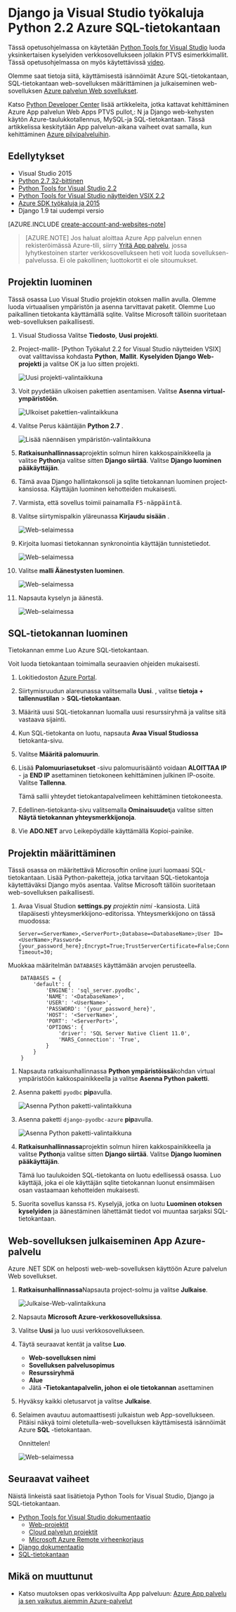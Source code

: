 <properties 
    pageTitle="Django ja Visual Studio työkaluja Python 2.2 Azure SQL-tietokantaan" 
    description="Opettele käyttämään Python Tools for Visual Studio Django web-sovelluksen, joka tallentaa tiedot SQL-tietokanta-esiintymän luominen ja Azure App palvelun Web Apps-sovellusten käyttöön." 
    services="app-service\web" 
    tags="python"
    documentationCenter="python" 
    authors="huguesv" 
    manager="wpickett" 
    editor=""/>

<tags 
    ms.service="app-service-web" 
    ms.workload="web" 
    ms.tgt_pltfrm="na" 
    ms.devlang="python" 
    ms.topic="article" 
    ms.date="07/07/2016"
    ms.author="huguesv"/>




# <a name="django-and-sql-database-on-azure-with-python-tools-22-for-visual-studio"></a>Django ja Visual Studio työkaluja Python 2.2 Azure SQL-tietokantaan 

Tässä opetusohjelmassa on käytetään [Python Tools for Visual Studio] luoda yksinkertaisen kyselyiden verkkosovellukseen jollakin PTVS esimerkkimallit. Tässä opetusohjelmassa on myös käytettävissä [video](https://www.youtube.com/watch?v=ZwcoGcIeHF4).

Olemme saat tietoja siitä, käyttämisestä isännöimät Azure SQL-tietokantaan, SQL-tietokantaan web-sovelluksen määrittäminen ja julkaiseminen web-sovelluksen [Azure palvelun Web sovellukset](http://go.microsoft.com/fwlink/?LinkId=529714).

Katso [Python Developer Center] lisää artikkeleita, jotka kattavat kehittäminen Azure App palvelun Web Apps PTVS pullot,: N ja Django web-kehysten käytön Azure-taulukkotallennus, MySQL-ja SQL-tietokantaan. Tässä artikkelissa keskitytään App palvelun-aikana vaiheet ovat samalla, kun kehittäminen [Azure pilvipalveluihin].

## <a name="prerequisites"></a>Edellytykset

 - Visual Studio 2015
 - [Python 2.7 32-bittinen]
 - [Python Tools for Visual Studio 2.2]
 - [Python Tools for Visual Studio näytteiden VSIX 2.2]
 - [Azure SDK työkaluja ja 2015]
 - Django 1.9 tai uudempi versio

[AZURE.INCLUDE [create-account-and-websites-note](../../includes/create-account-and-websites-note.md)]

>[AZURE.NOTE] Jos haluat aloittaa Azure App palvelun ennen rekisteröimässä Azure-tili, siirry [Yritä App palvelu](http://go.microsoft.com/fwlink/?LinkId=523751), jossa lyhytkestoinen starter verkkosovellukseen heti voit luoda sovelluksen-palvelussa. Ei ole pakollinen; luottokortit ei ole sitoumukset.

## <a name="create-the-project"></a>Projektin luominen

Tässä osassa Luo Visual Studio projektin otoksen mallin avulla. Olemme luoda virtuaalisen ympäristön ja asenna tarvittavat paketit. Olemme Luo paikallinen tietokanta käyttämällä sqlite. Valitse Microsoft tällöin suoritetaan web-sovelluksen paikallisesti.

1.  Visual Studiossa Valitse **Tiedosto**, **Uusi projekti**.

1.  Project-mallit- [Python Työkalut 2.2 for Visual Studio näytteiden VSIX] ovat valittavissa kohdasta **Python**, **Mallit**. **Kyselyiden Django Web-projekti** ja valitse OK ja luo sitten projekti.

    ![Uusi projekti-valintaikkuna](./media/web-sites-python-ptvs-django-sql/PollsDjangoNewProject.png)

1.  Voit pyydetään ulkoisen pakettien asentamisen. Valitse **Asenna virtual-ympäristöön**.

    ![Ulkoiset pakettien-valintaikkuna](./media/web-sites-python-ptvs-django-sql/PollsDjangoExternalPackages.png)

1.  Valitse Perus kääntäjän **Python 2.7** .

    ![Lisää näennäisen ympäristön-valintaikkuna](./media/web-sites-python-ptvs-django-sql/PollsCommonAddVirtualEnv.png)

1.  **Ratkaisunhallinnassa**projektin solmun hiiren kakkospainikkeella ja valitse **Python**ja valitse sitten **Django siirtää**.  Valitse **Django luominen pääkäyttäjän**.

1.  Tämä avaa Django hallintakonsoli ja sqlite tietokannan luominen project-kansiossa. Käyttäjän luominen kehotteiden mukaisesti.

1.  Varmista, että sovellus toimii painamalla <kbd>F5-näppäintä</kbd>.

1.  Valitse siirtymispalkin yläreunassa **Kirjaudu sisään** .

    ![Web-selaimessa](./media/web-sites-python-ptvs-django-sql/PollsDjangoCommonBrowserLocalMenu.png)

1.  Kirjoita luomasi tietokannan synkronointia käyttäjän tunnistetiedot.

    ![Web-selaimessa](./media/web-sites-python-ptvs-django-sql/PollsDjangoCommonBrowserLocalLogin.png)

1.  Valitse **malli Äänestysten luominen**.

    ![Web-selaimessa](./media/web-sites-python-ptvs-django-sql/PollsDjangoCommonBrowserNoPolls.png)

1.  Napsauta kyselyn ja äänestä.

    ![Web-selaimessa](./media/web-sites-python-ptvs-django-sql/PollsDjangoSqliteBrowser.png)

## <a name="create-a-sql-database"></a>SQL-tietokannan luominen

Tietokannan emme Luo Azure SQL-tietokantaan.

Voit luoda tietokantaan toimimalla seuraavien ohjeiden mukaisesti.

1.  Lokitiedoston [Azure Portal].

1.  Siirtymisruudun alareunassa valitsemalla **Uusi**. , valitse **tietoja + tallennustilan** > **SQL-tietokantaan**.

1.  Määritä uusi SQL-tietokannan luomalla uusi resurssiryhmä ja valitse sitä vastaava sijainti.

1.  Kun SQL-tietokanta on luotu, napsauta **Avaa Visual Studiossa** tietokanta-sivu.
2.  Valitse **Määritä palomuurin**.
3.  Lisää **Palomuuriasetukset** -sivu palomuurisääntö voidaan **ALOITTAA IP** - ja **END IP** asettaminen tietokoneen kehittäminen julkinen IP-osoite. Valitse **Tallenna**.

    Tämä sallii yhteydet tietokantapalvelimeen kehittäminen tietokoneesta.

4.  Edellinen-tietokanta-sivu valitsemalla **Ominaisuudet**ja valitse sitten **Näytä tietokannan yhteysmerkkijonoja**. 

2.  Vie **ADO.NET** arvo Leikepöydälle käyttämällä Kopioi-painike.

## <a name="configure-the-project"></a>Projektin määrittäminen

Tässä osassa on määritettävä Microsoftin online juuri luomaasi SQL-tietokantaan. Lisää Python-paketteja, jotka tarvitaan SQL-tietokantoja käytettäväksi Django myös asentaa. Valitse Microsoft tällöin suoritetaan web-sovelluksen paikallisesti.

1.  Avaa Visual Studion **settings.py** *projektin nimi* -kansiosta. Liitä tilapäisesti yhteysmerkkijono-editorissa. Yhteysmerkkijono on tässä muodossa:

        Server=<ServerName>,<ServerPort>;Database=<DatabaseName>;User ID=<UserName>;Password={your_password_here};Encrypt=True;TrustServerCertificate=False;Connection Timeout=30;

Muokkaa määritelmän `DATABASES` käyttämään arvojen perusteella.

        DATABASES = {
            'default': {
                'ENGINE': 'sql_server.pyodbc',
                'NAME': '<DatabaseName>',
                'USER': '<UserName>',
                'PASSWORD': '{your_password_here}',
                'HOST': '<ServerName>',
                'PORT': '<ServerPort>',
                'OPTIONS': {
                    'driver': 'SQL Server Native Client 11.0',
                    'MARS_Connection': 'True',
                }
            }
        }

1.  Napsauta ratkaisunhallinnassa **Python ympäristöissä**kohdan virtual ympäristöön kakkospainikkeella ja valitse **Asenna Python paketti**.

1.  Asenna paketti `pyodbc` **pip**avulla.

    ![Asenna Python paketti-valintaikkuna](./media/web-sites-python-ptvs-django-sql/PollsDjangoSqlInstallPackagePyodbc.png)

1.  Asenna paketti `django-pyodbc-azure` **pip**avulla.

    ![Asenna Python paketti-valintaikkuna](./media/web-sites-python-ptvs-django-sql/PollsDjangoSqlInstallPackageDjangoPyodbcAzure.png)

1.  **Ratkaisunhallinnassa**projektin solmun hiiren kakkospainikkeella ja valitse **Python**ja valitse sitten **Django siirtää**.  Valitse **Django luominen pääkäyttäjän**.

    Tämä luo taulukoiden SQL-tietokanta on luotu edellisessä osassa. Luo käyttäjä, joka ei ole käyttäjän sqlite tietokannan luonut ensimmäisen osan vastaamaan kehotteiden mukaisesti.

1.  Suorita sovellus kanssa `F5`. Kyselyjä, jotka on luotu **Luominen otoksen kyselyiden** ja äänestäminen lähettämät tiedot voi muuntaa sarjaksi SQL-tietokantaan.


## <a name="publish-the-web-app-to-azure-app-service"></a>Web-sovelluksen julkaiseminen App Azure-palvelu

Azure .NET SDK on helposti web-web-sovelluksen käyttöön Azure palvelun Web sovellukset.

1.  **Ratkaisunhallinnassa**Napsauta project-solmu ja valitse **Julkaise**.

    ![Julkaise-Web-valintaikkuna](./media/web-sites-python-ptvs-django-sql/PollsCommonPublishWebSiteDialog.png)

1.  Napsauta **Microsoft Azure-verkkosovelluksissa**.

1.  Valitse **Uusi** ja luo uusi verkkosovellukseen.

1.  Täytä seuraavat kentät ja valitse **Luo**.
    -   **Web-sovelluksen nimi**
    -   **Sovelluksen palvelusopimus**
    -   **Resurssiryhmä**
    -   **Alue**
    -   Jätä **-Tietokantapalvelin, johon** **ei ole tietokannan** asettaminen

1.  Hyväksy kaikki oletusarvot ja valitse **Julkaise**.

1.  Selaimen avautuu automaattisesti julkaistun web App-sovellukseen. Pitäisi näkyä toimi oletetulla-web-sovelluksen käyttämisestä isännöimät Azure **SQL** -tietokantaan.

    Onnittelen!

    ![Web-selaimessa](./media/web-sites-python-ptvs-django-sql/PollsDjangoAzureBrowser.png)

## <a name="next-steps"></a>Seuraavat vaiheet

Näistä linkeistä saat lisätietoja Python Tools for Visual Studio, Django ja SQL-tietokantaan.

- [Python Tools for Visual Studio dokumentaatio]
  - [Web-projektit]
  - [Cloud palvelun projektit]
  - [Microsoft Azure Remote virheenkorjaus]
- [Django dokumentaatio]
- [SQL-tietokantaan]

## <a name="whats-changed"></a>Mikä on muuttunut
* Katso muutoksen opas verkkosivuilta App palveluun: [Azure App palvelu ja sen vaikutus aiemmin Azure-palvelut](http://go.microsoft.com/fwlink/?LinkId=529714)


<!--Link references-->
[Python Developer Center]: /develop/python/
[Azure pilvipalveluihin]: ../cloud-services-python-ptvs.md

<!--External Link references-->
[Azure Portal]: https://portal.azure.com
[Python Tools for Visual Studio]: http://aka.ms/ptvs
[Python Tools for Visual Studio 2.2]: http://go.microsoft.com/fwlink/?LinkID=624025
[Python Tools for Visual Studio näytteiden VSIX 2.2]: http://go.microsoft.com/fwlink/?LinkID=624025
[Azure SDK työkaluja ja 2015]: http://go.microsoft.com/fwlink/?LinkId=518003
[Python 2.7 32-bittinen]: http://go.microsoft.com/fwlink/?LinkId=517190 
[Python Tools for Visual Studio dokumentaatio]: http://aka.ms/ptvsdocs
[Microsoft Azure Remote virheenkorjaus]: http://go.microsoft.com/fwlink/?LinkId=624026
[Web-projektit]: http://go.microsoft.com/fwlink/?LinkId=624027
[Cloud palvelun projektit]: http://go.microsoft.com/fwlink/?LinkId=624028
[Django dokumentaatio]: https://www.djangoproject.com/
[SQL-tietokantaan]: /documentation/services/sql-database/
